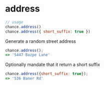 # address

```js
// usage
chance.address()
chance.address({ short_suffix: true })
```

Generate a random street address

```js
chance.address();
=> '5447 Bazpe Lane'
```

Optionally mandate that it return a short suffix

```js
chance.address({short_suffix: true});
=> '536 Baner Rd'
```

